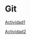 # Git
[Actividad1](https://github.com/crislemen/Git/blob/main/actividad1.md)

[Actividad2](https://github.com/crislemen/Git/blob/main/Manipulaci%C3%B3n%20de%20repositorios%20en%20Git/Manipulaci%C3%B3n%20de%20repositorios%20en%20Git.md)
